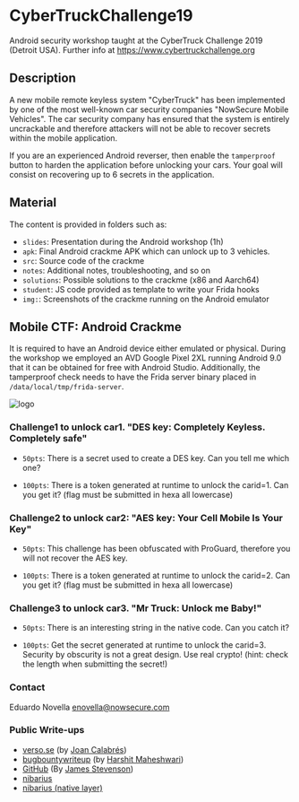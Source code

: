 # CyberTruckChallenge19

Android security workshop taught at the CyberTruck Challenge 2019 (Detroit USA). Further info at https://www.cybertruckchallenge.org

## Description

A new mobile remote keyless system "CyberTruck" has been implemented by one of the most well-known car security companies "NowSecure Mobile Vehicles". The car security company has ensured that the system is entirely uncrackable and therefore attackers will not be able to recover secrets within the mobile application.

If you are an experienced Android reverser, then enable the `tamperproof` button to harden the application before unlocking your cars. Your goal will consist on recovering up to 6 secrets in the application.

## Material

The content is provided in folders such as:
- `slides`: Presentation during the Android workshop (1h)
- `apk`: Final Android crackme APK which can unlock up to 3 vehicles.
- `src`: Source code of the crackme
- `notes`: Additional notes, troubleshooting, and so on
- `solutions`: Possible solutions to the crackme (x86 and Aarch64)
- `student`: JS code provided as template to write your Frida hooks
- `img:`: Screenshots of the crackme running on the Android emulator


## Mobile CTF: Android Crackme

It is required to have an Android device either emulated or physical. During the workshop we employed an AVD Google Pixel 2XL running Android 9.0 that it can be obtained for free with Android Studio. Additionally, the tamperproof check needs to have the Frida server binary placed in `/data/local/tmp/frida-server`.

![logo](img/cybertruckMobileKeyless2.png)

### Challenge1 to unlock car1. "DES key: Completely Keyless. Completely safe"

- `50pts`: There is a secret used to create a DES key. Can you tell me which one?

- `100pts`: There is a token generated at runtime to unlock the carid=1. Can you get it? (flag must be submitted in hexa all lowercase)


### Challenge2 to unlock car2: "AES key: Your Cell Mobile Is Your Key"

- `50pts`: This challenge has been obfuscated with ProGuard, therefore you will not recover the AES key.

- `100pts`: There is a token generated at runtime to unlock the carid=2. Can you get it? (flag must be submitted in hexa all lowercase)


###  Challenge3 to unlock car3. "Mr Truck: Unlock me Baby!"

- `50pts`: There is an interesting string in the native code. Can you catch it?

- `100pts`: Get the secret generated at runtime to unlock the carid=3. Security by obscurity is not a great design. Use real crypto! (hint: check the length when submitting the secret!)


### Contact

Eduardo Novella <enovella@nowsecure.com>

### Public Write-ups

- [verso.se](https://www.verso.re/posts/cybertruck/) (by [Joan Calabrés](https://twitter.com/jcalabres22))
- [bugbountywriteup](https://medium.com/bugbountywriteup/cybertruck-challenge-2019-android-ctf-e39c7f796530) (by [Harshit Maheshwari](https://twitter.com/fake_batman_))
- [GitHub](https://github.com/user1342/CyberTruck-2019-Android-CTF-Writeup) (By [James Stevenson](https://twitter.com/_JamesStevenson))
- [nibarius](https://nibarius.github.io/learning-frida/2020/08/17/cybertruckchallange19)
- [nibarius (native layer)](https://nibarius.github.io/learning-frida/2020/08/22/cybertruckchallange19-revisited)
